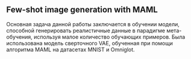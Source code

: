 ## Few-shot image generation with MAML

Основная задача данной работы заключается в обучении модели, способной генерировать реалистичные данные в парадигме мета-обучения, используя малое количество обучающих примеров. Была использована модель сверточного VAE, обученная при помощи алгоритма MAML на датасетах MNIST и Omniglot. 

